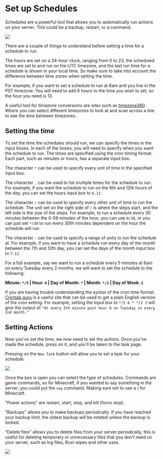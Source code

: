 # Set up Schedules

Schedules are a powerful tool that allows you to automatically run actions on your server. This could be a backup, restart, or a command.

![](https://i.imgur.com/Xq0Yib1.png)


There are a couple of things to understand before setting a time for a schedule to run.

The hours are set on a 24-hour clock, ranging from 0 to 23, the scheduled times are set to and run on the UTC timezone, and the last run time for a schedule is shown in your local time. So make sure to take into account the difference between time zones when setting the time.

For example, if you want to set a schedule to run at 6am and you live in the PST timezone. You will need to add 8 hours to the time you wish to set, so the hour you need is 13.

A useful tool for timezone conversions are sites such as [timezone360](https://timezone360.com/es/convert/UTC-to-PST). Where you can select different timezones to look at and scan across a line to see the time between timezones.

## Setting the time

To set the time the schedules should run, we can specify the times in the input boxes. In each of the boxes, you will need to specify when you want the schedule to run. The times are specified using the cron timing format. Each part, such as minutes or hours, has a separate input box.

The character `*` can be used to specify every unit of time in the specified input box.

The character `,` can be used to list multiple times for the schedule to run. For example, if you want the schedule to run on the 6th and 12th hours of the day, you can set the hours input box to `6,12`.

The character `/` can be used to specify every other unit of time to run the schedule. The unit set on the right side of `/` is where the steps start, and the left side is the size of the steps. For example, to run a schedule every 30 minutes between the 0-59 minutes of the hour, you can use `0/30`, or you can just set `*/30` to run every 30th minutes dependent on the hour the schedule will run.

The character `-` can be used to specify a range of units to run the schedule at. For example, if you want to have a schedule run every day of the month between the 7th and 12th day, you can set the days of the month input box to `7-12`.

For a full example, say we want to run a schedule every 5 minutes at 6am on every Tuesday every 2 months, we will want to set the schedule to the following:

**Minute: `*/5` | Hour: `6` | Day of Month: `*` | Month: `*/2` | Day of Week: `2`**

If you are having trouble understanding the syntax of the cron time format. [Crontab.guru](https://crontab.guru/) is a useful site that can be used to get a plain English version of the cron setting. For example, setting the input box to `*/5 6 * */2 2` will give the output of `"At every 5th minute past hour 6 on Tuesday in every 2nd month."`

## Setting Actions

Now you've set the time, we now need to set the actions. Once you've made the schedule, press on it, and you'll be taken to the task page.

Pressing on the `New Task` button will allow you to set a task for your schedule.

![](https://i.imgur.com/YE54iNi.png)

Once the box is open you can select the type of schedules. Commands are game commands, so for Minecraft, if you wanted to say something in the server, you could put the `say` command. Making sure not to use a / for Minecraft.

"Power actions" are restart, start, stop, and kill (force stop).

"Backups" allows you to make backups periodically. If you have reached your backup limit, the oldest backup will be rotated unless the backup is locked.

“Delete files” allows you to delete files from your server periodically, this is useful for deleting temporary or unnecessary files that you don't need on your server, such as log files, Rust wipes and other uses.

![](https://i.imgur.com/jzZUoO2.png)